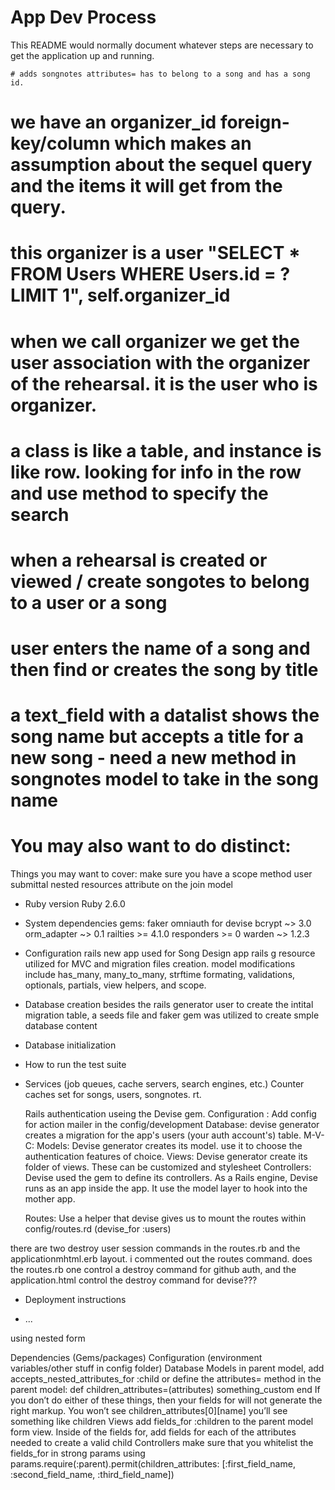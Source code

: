 # App Dev Process

This README would normally document whatever steps are necessary to get the
application up and running.

	# adds songnotes attributes= has to belong to a song and has a song id.

# we have an organizer_id foreign-key/column which makes an assumption about the sequel query and the items it will get from the query.
# this organizer is a user "SELECT * FROM Users WHERE Users.id = ? LIMIT 1", self.organizer_id 
# when we call organizer we get the user association with the organizer of the rehearsal. it is the user who is organizer. 
# a class is like a table, and instance is like row. looking for info in the row and use method to specify the search

# when a rehearsal is created or viewed / create songotes to belong to a user or a song	

# user enters the name of a song and then find or creates the song by title
#  a text_field with a datalist shows the song name but accepts a title for a new song - need a new method in songnotes model to take in the song name



# You may also want to do distinct:


Things you may want to cover:
  make sure you have a scope method
  user submittal
  nested resources
  attribute on the join model

* Ruby version
    Ruby 2.6.0  

* System dependencies
  gems:
    faker
    omniauth
    for devise
      bcrypt ~> 3.0
      orm_adapter ~> 0.1
      railties >= 4.1.0
      responders >= 0
      warden ~> 1.2.3

     
* Configuration
  rails new app used for Song Design app
  rails g resource utilized for MVC and migration files creation.
  model modifications include has_many, many_to_many, strftime formating, validations, optionals, partials, view helpers, and scope.

* Database creation
  besides the rails generator user to create the intital migration table, a seeds file and faker gem was utilized to create smple database content


* Database initialization

* How to run the test suite

* Services (job queues, cache servers, search engines, etc.)
  Counter caches set for songs, users, songnotes.
  rt.

  Rails authentication useing the Devise gem.
  Configuration :
    Add config for action mailer in the config/development
  Database: devise generator creates a migration for the app's users (your auth account's) table.
  M-V-C:
  Models: Devise generator creates its model. use it to choose the authentication features of choice.
  Views: Devise generator create its folder of views. These can be customized and stylesheet
  Controllers: Devise used the gem to define its controllers. As a Rails engine, Devise runs as an app inside the app. It use the model layer to hook into the mother app.

  Routes: Use a helper that devise gives us to mount the routes within config/routes.rd (devise_for :users)

there are two destroy user session commands in the routes.rb and the applicationmhtml.erb layout. i commented out the routes command. does the routes.rb one control a destroy command for github auth, and the application.html control the destroy command for devise???
* Deployment instructions

* ...



using nested form

Dependencies (Gems/packages)
Configuration (environment variables/other stuff in config folder)
Database
Models
in parent model, add accepts_nested_attributes_for :child or define the attributes= method in the parent model:
def children_attributes=(attributes)
  something_custom
end
If you don’t do either of these things, then your fields for will not generate the right markup. You won’t see children_attributes[0][name] you’ll see something like children
Views
add fields_for :children to the parent model form view. Inside of the fields for, add fields for each of the attributes needed to create a valid child
Controllers
make sure that you whitelist the fields_for in strong params using
params.require(:parent).permit(children_attributes: [:first_field_name, :second_field_name, :third_field_name])
